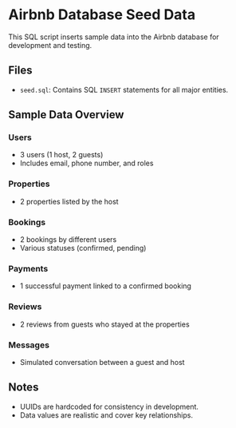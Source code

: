 # Airbnb Database Seed Data

This SQL script inserts sample data into the Airbnb database for development and testing.

## Files

- `seed.sql`: Contains SQL `INSERT` statements for all major entities.

## Sample Data Overview

### Users

- 3 users (1 host, 2 guests)
- Includes email, phone number, and roles

### Properties

- 2 properties listed by the host

### Bookings

- 2 bookings by different users
- Various statuses (confirmed, pending)

### Payments

- 1 successful payment linked to a confirmed booking

### Reviews

- 2 reviews from guests who stayed at the properties

### Messages

- Simulated conversation between a guest and host

## Notes

- UUIDs are hardcoded for consistency in development.
- Data values are realistic and cover key relationships.
